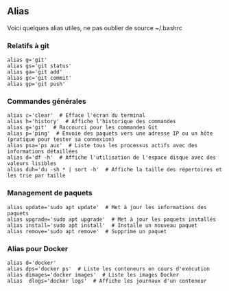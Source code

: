 ## Alias

Voici quelques alias utiles, ne pas oublier de
    source ~/.bashrc

### Relatifs à git
    alias g='git'
    alias gs='git status'
    alias ga='git add'
    alias gc='git commit'
    alias gp='git push'

### Commandes générales

    alias c='clear'  # Efface l'écran du terminal
    alias h='history'  # Affiche l'historique des commandes
    alias g='git'  # Raccourci pour les commandes Git
    alias p='ping'  # Envoie des paquets vers une adresse IP ou un hôte (pratique pour tester sa connexion)
    alias psa='ps aux'  # Liste tous les processus actifs avec des informations détaillées
    alias d='df -h'  # Affiche l'utilisation de l'espace disque avec des valeurs lisibles
    alias duh='du -sh * | sort -h'  # Affiche la taille des répertoires et les trie par taille

### Management de paquets 

    alias update='sudo apt update'  # Met à jour les informations des paquets
    alias upgrade='sudo apt upgrade'  # Met à jour les paquets installés
    alias install='sudo apt install'  # Installe un nouveau paquet
    alias remove='sudo apt remove'  # Supprime un paquet

### Alias pour Docker

    alias d='docker'
    alias dps='docker ps'  # Liste les conteneurs en cours d'exécution
    alias dimages='docker images'  # Liste les images Docker
    alias  dlogs='docker logs'  # Affiche les journaux d'un conteneur
